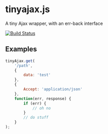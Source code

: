 tinyajax.js
======

A tiny Ajax wrapper, with an err-back interface

[![Build Status](https://travis-ci.org/skybet/tinyajax.js.svg?branch=master)](https://travis-ci.org/skybet/tinyajax.js)

## Examples
```js
tinyAjax.get(
    '/path',
    {
        data: 'test'
    },
    {
        Accept: 'application/json'
    },
    function(err, response) {
        if (err) {
            // oh no
        }
        // do stuff
    }
);
```
